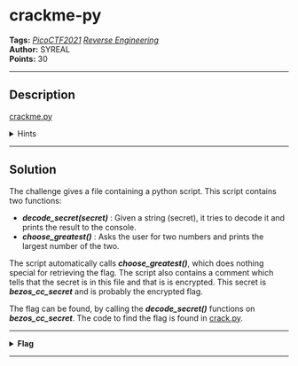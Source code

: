 # crackme-py

**Tags:** *[PicoCTF2021](../../) [Reverse Engineering](../)*\
**Author:** SYREAL\
**Points:** 30

---

## Description

[crackme.py](crackme.py)

<details>
<summary>Hints</summary>
<br>
&nbsp; &nbsp; &nbsp; (None) 
<br>
</details>

---

## Solution

The challenge gives a file containing a python script. This script contains two functions:

- ***decode_secret(secret)***
  : Given a string (secret), it tries to decode it and prints the result to the console.
- ***choose_greatest()***
  : Asks the user for two numbers and prints the largest number of the two.

The script automatically calls ***choose_greatest()***, which does nothing special for retrieving the flag. The script also contains a comment which tells that the secret is in this file and that is is encrypted. This secret is ***bezos_cc_secret*** and is probably the encrypted flag.

The flag can be found, by calling the ***decode_secret()*** functions on ***bezos_cc_secret***. The code to find the flag is found in [crack.py](crack.py).

---

<details>
<summary><b>Flag</b></summary>
<br>
&nbsp; &nbsp; &nbsp; <b>picoCTF{1|\/|_4_p34|\|ut_8c551048}</b>
<br>
</details>

---
